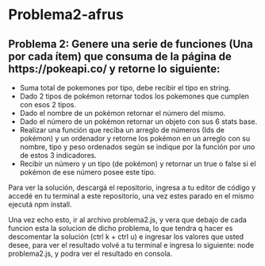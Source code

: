 # Problema2-afrus
<h2> Problema 2:  Genere una serie de funciones (Una por cada ítem) que consuma de la página de https://pokeapi.co/ y retorne lo siguiente:</h2>
<ul>
  <li>Suma total de pokemones por tipo, debe recibir el tipo en string.</li>
  <li>Dado 2 tipos de pokémon retornar todos los pokemones que cumplen con esos 2 tipos.
</li>
  <li>Dado el nombre de un pokémon retornar el número del mismo.</li>
  <li>Dado el número de un pokémon retornar un objeto con sus 6 stats base.</li>
  <li>Realizar una función que reciba un arreglo de números (Ids de pokémon) y un ordenador y retorne los pokémon en un arreglo con su nombre, tipo y peso ordenados según se indique por la función por uno de estos 3 indicadores.
</li>
  <li>Recibir un número y un tipo (de pokémon) y retornar un true o false si el pokémon de ese número posee este tipo.</li>
 </ul>

<p>Para ver la solución, descargá el repositorio, ingresa a tu editor de código y accedé en tu terminal a este repositorio, una vez estes parado en el mismo ejecutá npm install.</p>
<p>Una vez echo esto, ir al archivo problema2.js, y vera que debajo de cada funcion esta la solucion de dicho problema, lo que tendra q hacer es descomentar la solución (ctrl k + ctrl u) e ingresar los valores que usted desee, para ver el resultado volvé a tu terminal e ingresa lo siguiente: node problema2.js, y podra ver el resultado en consola.
